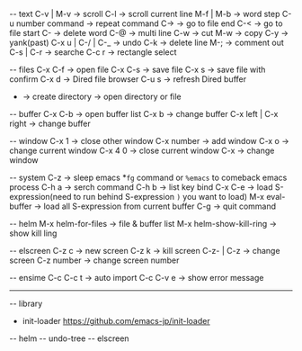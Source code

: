 -- text
C-v | M-v -> scroll
C-l -> scroll current line
M-f | M-b -> word step
C-u number command -> repeat command
C-> -> go to file end
C-< -> go to file start
C-<Delback> -> delete word
C-@ -> multi line
C-w -> cut
M-w -> copy
C-y -> yank(past)
C-x u | C-/ | C-_ -> undo
C-k -> delete line
M-; -> comment out
C-s | C-r -> searche
C-c r -> rectangle select

-- files
C-x C-f -> open file
C-x C-s -> save file
C-x s -> save file with confirm
C-x d -> Dired file browser
  C-u s <RET> -> refresh Dired buffer
  + -> create directory
  <RET> -> open directory or file

-- buffer
C-x C-b -> open buffer list
C-x b -> change buffer
C-x left | C-x right -> change buffer

-- window
C-x 1 -> close other window
C-x number -> add window
C-x o -> change current window
C-x 4 0 -> close current window
C-x <left down up right> -> change window

-- system
C-z -> sleep emacs *`fg` command or `%emacs` to comeback emacs process
C-h a -> serch command
C-h b -> list key bind
C-x C-e -> load S-expression(need to run behind S-expression `)` you want to load)
M-x eval-buffer -> load all S-expression from current buffer
C-g -> quit command

-- helm 
M-x helm-for-files -> file & buffer list
M-x helm-show-kill-ring -> show kill ling

-- elscreen
C-z c -> new screen
C-z k -> kill screen
C-z- <left> | C-z <right> -> change screen
C-z number -> change screen number

-- ensime
C-c C-c t -> auto import
C-c C-v e -> show error message

------

-- library
- init-loader
https://github.com/emacs-jp/init-loader

-- helm
-- undo-tree
-- elscreen
